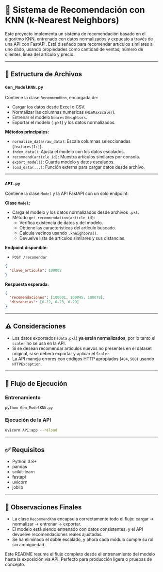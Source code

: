 
# 🧠 Sistema de Recomendación con KNN (k-Nearest Neighbors)

Este proyecto implementa un sistema de recomendación basado en el algoritmo KNN, entrenado con datos normalizados y expuesto a través de una API con FastAPI. Está diseñado para recomendar artículos similares a uno dado, usando propiedades como cantidad de ventas, número de clientes, línea del artículo y precio.

---

## 📁 Estructura de Archivos

### `Gen_ModelKNN.py`

Contiene la clase `RecommendKnn`, encargada de:

- Cargar los datos desde Excel o CSV.
- Normalizar las columnas numéricas (`MinMaxScaler`).
- Entrenar el modelo `NearestNeighbors`.
- Exportar el modelo (`.pkl`) y los datos normalizados.

**Métodos principales:**

- `normalize_data(raw_data)`: Escala columnas seleccionadas (`features[1:]`).
- `index_data()`: Ajusta el modelo con los datos escalados.
- `recommend(article_id)`: Muestra artículos similares por consola.
- `export_model()`: Guarda modelo y datos escalados.
- `load_data(...)`: Función externa para cargar datos desde archivo.

---

### `API.py`

Contiene la clase `Model` y la API FastAPI con un solo endpoint:

**Clase `Model`:**
- Carga el modelo y los datos normalizados desde archivos `.pkl`.
- Método `get_recommendation(article_id)`:
  - Verifica existencia de datos y del modelo.
  - Obtiene las características del artículo buscado.
  - Calcula vecinos usando `.kneighbors()`.
  - Devuelve lista de artículos similares y sus distancias.

**Endpoint disponible:**
- `POST /recomendar`
```json
{
  "clave_articulo": 100002
}
```

**Respuesta esperada:**
```json
{
  "recomendaciones": [100001, 100045, 100078],
  "distancias": [0.12, 0.23, 0.29]
}
```

---

## ⚠️ Consideraciones

- Los datos exportados (`Data.pkl`) **ya están normalizados**, por lo tanto el `scaler` no se usa en la API.
- Si se desean recomendar artículos nuevos no presentes en el dataset original, sí se deberá exportar y aplicar el `Scaler`.
- La API maneja errores con códigos HTTP apropiados (`404`, `500`) usando `HTTPException`.

---

## 🧪 Flujo de Ejecución

### Entrenamiento

```bash
python Gen_ModelKNN.py
```

### Ejecución de la API

```bash
uvicorn API:app --reload
```

---

## ✅ Requisitos

- Python 3.8+
- pandas
- scikit-learn
- fastapi
- uvicorn
- joblib

---

## 🧠 Observaciones Finales

- La clase `RecommendKnn` encapsula correctamente todo el flujo: cargar → normalizar → entrenar → exportar.
- El modelo está siendo entrenado con datos consistentes, y el API devuelve recomendaciones reales ajustadas.
- Se ha eliminado el doble escalado, y ahora cada módulo cumple su rol sin ambigüedad.

Este README resume el flujo completo desde el entrenamiento del modelo hasta la exposición vía API. Perfecto para producción ligera o pruebas de concepto.

